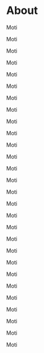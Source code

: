 # About
Moti

Moti

Moti

Moti

Moti

Moti

Moti

Moti

Moti

Moti

Moti

Moti

Moti

Moti

Moti

Moti

Moti

Moti

Moti

Moti

Moti

Moti

Moti

Moti

Moti

Moti

Moti

Moti
